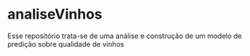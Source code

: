 # analiseVinhos
Esse repositório trata-se de uma análise e construção de um modelo de predição sobre qualidade de vinhos
